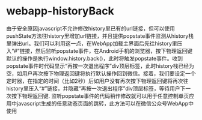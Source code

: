 # webapp-historyBack
由于安全原因javascript不允许修改history里已有的url链接，但可以使用pushState方法往history里增加url链接，并且提供popstate事件监测从history栈里弹出url。我们可以利用这一点，在WebApp加载主界面后先往history里压入“#”链接，然后监听popstate事件，在Android手机的浏览器，按下物理返回键默认的操作是执行window.history.back()，此时将触发popstate事件。收到popstate事件时代码显示“再按一次退出程序”div顶层标签，此时history栈已经为空，如用户再次按下物理返回键将执行默认操作回到微信。接着，我们要设定一个定时器，在指定的时间（比如2秒）后如用户没有再次按下物理返回键将再次往history里压入“#”链接，并隐藏“再按一次退出程序”div顶层标签，等待用户下一次按下物理返回键. 监听popstate事件的代码稍作修改就可以用于任意控制单页应用中javascript生成的任意动态页面的跳转，此方法可以在微信公众号WebApp中使用
